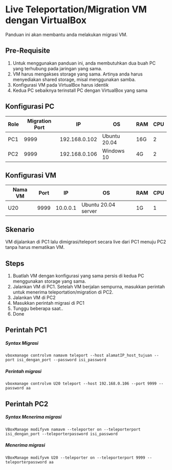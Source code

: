 # Live Teleportation/Migration VM dengan VirtualBox
Panduan ini akan membantu anda melakukan migrasi VM.

## Pre-Requisite
1. Untuk menggunakan panduan ini, anda membutuhkan dua buah PC yang terhubung pada jaringan yang sama.
2. VM harus mengakses storage yang sama. Artinya anda harus menyediakan shared storage, misal menggunakan samba.
3. Konfigurasi VM pada VirtualBox harus identik
4. Kedua PC sebaiknya terinstall PC dengan VirtualBox yang sama


## Konfigurasi PC
|Role|Migration Port|IP|OS|RAM|CPU|
|----|----|----|----|----|----|
|PC1|9999|192.168.0.102|Ubuntu 20.04|16G|2|
|PC2|9999|192.168.0.106|Windows 10|4G|2|

## Konfigurasi VM
|Nama VM|Port|IP|OS|RAM|CPU|
|----|----|----|----|----|----|
|U20|9999|10.0.0.1|Ubuntu 20.04 server|1G|1|


## Skenario
VM dijalankan di PC1 lalu dimigrasi/teleport secara live dari PC1 menuju PC2 tanpa harus mematikan VM.

## Steps
1. Buatlah VM dengan konfigurasi yang sama persis di kedua PC menggunakan storage yang sama.
2. Jalankan VM di PC1. Setelah VM berjalan sempurna, masukkan perintah untuk menerima teleportation/migration di PC2.
3. Jalankan VM di PC2
4. Masukkan perintah migrasi di PC1
5. Tunggu beberapa saat..
6. Done


## Perintah PC1
##### Syntax Migrasi
```
vboxmanage controlvm namavm teleport --host alamatIP_host_tujuan --port isi_dengan_port --password isi_password
```
##### Perintah migrasi
```
vboxmanage controlvm U20 teleport --host 192.168.0.106 --port 9999 --password aa
```

## Perintah PC2
##### Syntax Menerima migrasi
```
VBoxManage modifyvm namavm --teleporter on --teleporterport isi_dengan_port --teleporterpassword isi_password
```

##### Menerima migrasi
```
VBoxManage modifyvm U20 --teleporter on --teleporterport 9999 --teleporterpassword aa
```



